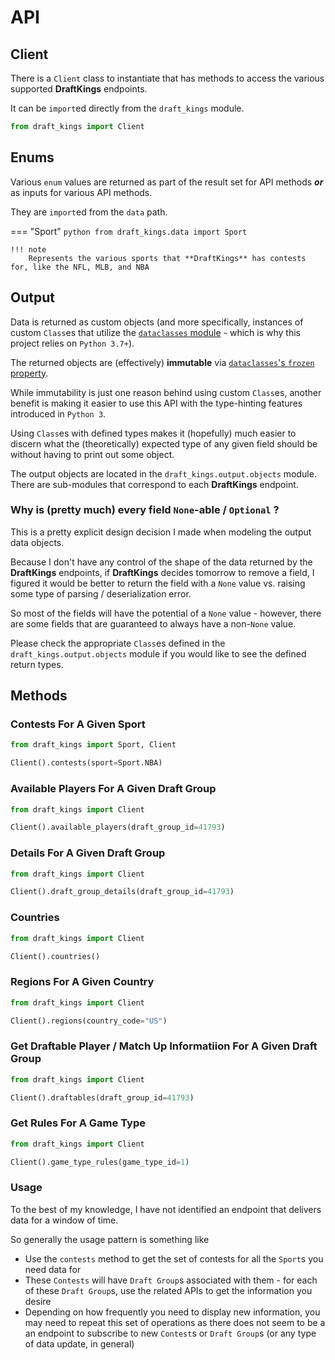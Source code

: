 # API

## Client

There is a `Client` class to instantiate that has methods to access the various supported **DraftKings** endpoints.

It can be `import`ed directly from the `draft_kings` module.

```python
from draft_kings import Client
```

## Enums

Various `enum` values are returned as part of the result set for API methods **_or_** as inputs for various API methods.

They are `import`ed from the `data` path.

=== "Sport"
    ```python
    from draft_kings.data import Sport
    ```
    
    !!! note
        Represents the various sports that **DraftKings** has contests for, like the NFL, MLB, and NBA


## Output

Data is returned as custom objects (and more specifically, instances of custom `Class`es that utilize the [`dataclasses`
 module](https://docs.python.org/3.7/library/dataclasses.html) - which is why this project relies on `Python 3.7+`).

The returned objects are (effectively) **immutable** via [`dataclasses`'s `frozen` property](https://docs.python.org/3.7/library/dataclasses.html#frozen-instances).

While immutability is just one reason behind using custom `Class`es, another benefit is making it easier to use this API
with the type-hinting features introduced in `Python 3`.

Using `Class`es with defined types makes it (hopefully) much easier to discern what the (theoretically) expected type of
any given field should be without having to print out some object.

The output objects are located in the `draft_kings.output.objects` module. There are sub-modules that correspond to each
 **DraftKings** endpoint.

### Why is (pretty much) every field `None`-able / `Optional` ?

This is a pretty explicit design decision I made when modeling the output data objects.

Because I don't have any control of the shape of the data returned by the **DraftKings** endpoints, if **DraftKings** 
decides tomorrow to remove a field, I figured it would be better to return the field with a `None` value vs. raising
some type of parsing / deserialization error.

So most of the fields will have the potential of a `None` value - however, there are some fields that are guaranteed to 
always have a non-`None` value. 

Please check the appropriate `Class`es defined in the `draft_kings.output.objects` 
module if you would like to see the defined return types.

## Methods

### Contests For A Given Sport

```python
from draft_kings import Sport, Client

Client().contests(sport=Sport.NBA)
```

### Available Players For A Given Draft Group

```python
from draft_kings import Client

Client().available_players(draft_group_id=41793)
```

### Details For A Given Draft Group

```python
from draft_kings import Client

Client().draft_group_details(draft_group_id=41793)
```

### Countries

```python
from draft_kings import Client

Client().countries()
```

### Regions For A Given Country

```python
from draft_kings import Client

Client().regions(country_code="US")
```

### Get Draftable Player / Match Up Informatiion For A Given Draft Group

```python
from draft_kings import Client

Client().draftables(draft_group_id=41793)
```

### Get Rules For A Game Type

```python
from draft_kings import Client

Client().game_type_rules(game_type_id=1)
```

### Usage

To the best of my knowledge, I have not identified an endpoint that delivers data for a window of time. 

So generally the usage pattern is something like

* Use the `contests` method to get the set of contests for all the `Sport`s you need data for
* These `Contests` will have `Draft Group`s associated with them - for each of these `Draft Group`s, use the related
  APIs to get the information you desire
* Depending on how frequently you need to display new information, you may need to repeat this set of operations as 
  there does not seem to be a an endpoint to subscribe to new `Contest`s or `Draft Group`s (or any type of data update, 
  in general)
